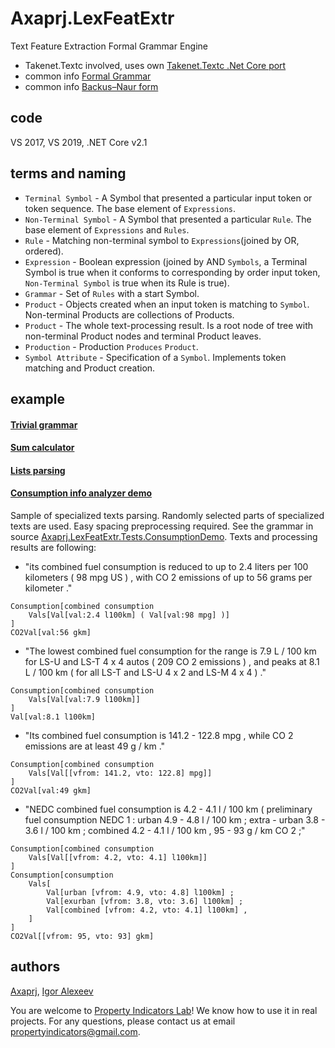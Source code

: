 # Axaprj.LexFeatExtr
Text Feature Extraction Formal Grammar Engine 
- Takenet.Textc involved, uses own [Takenet.Textc .Net Core port](https://github.com/Axaprj/Takenet.Textc.Core)
- common info [Formal Grammar](https://en.wikipedia.org/wiki/Formal_grammar)
- common info [Backus–Naur form](https://en.wikipedia.org/wiki/Backus%E2%80%93Naur_form)

## code
VS 2017, VS 2019, .NET Core v2.1

## terms and naming
- `Terminal Symbol` - A Symbol that presented a particular input token or token sequence. The base element of `Expressions`. 
- `Non-Terminal Symbol` - A Symbol that presented a particular `Rule`. The base element of `Expressions` and `Rules`.  
- `Rule` - Matching non-terminal symbol to `Expressions`(joined by OR, ordered).
- `Expression` - Boolean expression 
	(joined by AND `Symbols`, a Terminal Symbol is true when it conforms to corresponding by order input token, 
	`Non-Terminal Symbol` is true when its Rule is true). 
- `Grammar` - Set of `Rules` with a start Symbol.
- `Product` - Objects created when an input token is matching to `Symbol`. Non-terminal Products are collections of Products.
- `Product` - The whole text-processing result. Is a root node of tree with non-terminal Product nodes and terminal Product leaves.
- `Production` - Production `Produces` `Product`.
- `Symbol Attribute` - Specification of a `Symbol`. Implements token matching and Product creation.

## example
#### [Trivial grammar](https://github.com/Axaprj/LexFeatExtr/blob/master/Tests/Axaprj.LexFeatExtr.Tests/TrivialGrammarTest.cs) 
#### [Sum calculator](https://github.com/Axaprj/LexFeatExtr/blob/master/Tests/Axaprj.LexFeatExtr.Tests/SumGrammarTest.cs) 
#### [Lists parsing](https://github.com/Axaprj/LexFeatExtr/blob/master/Tests/Axaprj.LexFeatExtr.Tests/ListGrammarTest.cs) 
#### [Consumption info analyzer demo](https://github.com/Axaprj/LexFeatExtr/blob/master/Tests/Axaprj.LexFeatExtr.Tests/ConsumptionDemo.cs)
Sample of specialized texts parsing. Randomly selected parts of specialized texts are used.
Easy spacing preprocessing required.
See the grammar in source [Axaprj.LexFeatExtr.Tests.ConsumptionDemo](https://github.com/Axaprj/LexFeatExtr/blob/master/Tests/Axaprj.LexFeatExtr.Tests/ConsumptionDemo.cs).
Texts and processing results are following:

- "its combined fuel consumption is reduced to up to 2.4 liters per 100 kilometers ( 98 mpg US ) , with CO 2 emissions of up to 56 grams per kilometer ."
```
Consumption[combined consumption 
	Vals[Val[val:2.4 l100km] ( Val[val:98 mpg] )]
]
CO2Val[val:56 gkm]
```

- "The lowest combined fuel consumption for the range is 7.9 L / 100 km for LS-U and LS-T 4 x 4 autos ( 209 CO 2 emissions ) , and peaks at 8.1 L / 100 km ( for all LS-T and LS-U 4 x 2 and LS-M 4 x 4 ) ."
```
Consumption[combined consumption 
    Vals[Val[val:7.9 l100km]]
]
Val[val:8.1 l100km]
```

- "Its combined fuel consumption is 141.2 - 122.8 mpg , while CO 2 emissions are at least 49 g / km ."
```
Consumption[combined consumption 
	Vals[Val[[vfrom: 141.2, vto: 122.8] mpg]]
] 
CO2Val[val:49 gkm]
```

- "NEDC combined fuel consumption is 4.2 - 4.1 l / 100 km ( preliminary fuel consumption NEDC 1 : urban 4.9 - 4.8 l / 100 km ; extra - urban 3.8 - 3.6 l / 100 km ; combined 4.2 - 4.1 l / 100 km , 95 - 93 g / km CO 2 ;"
```
Consumption[combined consumption 
	Vals[Val[[vfrom: 4.2, vto: 4.1] l100km]]
] 
Consumption[consumption 
	Vals[
		Val[urban [vfrom: 4.9, vto: 4.8] l100km] ; 
		Val[exurban [vfrom: 3.8, vto: 3.6] l100km] ; 
		Val[combined [vfrom: 4.2, vto: 4.1] l100km] ,
	]
] 
CO2Val[[vfrom: 95, vto: 93] gkm]
```

## authors
[Axaprj](https://github.com/Axaprj), [Igor Alexeev](mailto:axaprj2000@yahoo.com) 

You are welcome to [Property Indicators Lab](https://propertyindicators.github.io/)! 
We know how to use it in real projects.
For any questions, please contact us at email 
[propertyindicators@gmail.com](mailto:propertyindicators@gmail.com).
